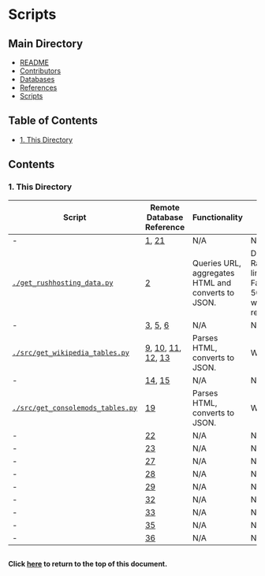 # Scripts

## Main Directory

- [README](../README.md)
- [Contributors](../CONTRIBUTORS.md)
- [Databases](../databases/README.md)
- [References](../REFERENCES.md)
- [Scripts](./README.md)

## Table of Contents

- [1. This Directory](#1-this-directory)

## Contents

### 1. This Directory

| Script                                                                         | Remote Database Reference       | Functionality                                      | Status                                                        |
| ------------------------------------------------------------------------------ | ------------------------------- | -------------------------------------------------- | ------------------------------------------------------------- |
| -                                                                              | [1],  [21]                      | N/A                                                | N/A                                                           |
| [`./get_rushhosting_data.py`](./get-xbox-360-games_archive.rushhosting.net.py) | [2]                             | Queries URL, aggregates HTML and converts to JSON. | Developing. Rate limited. Fails every 50 to 100 web requests. |
| -                                                                              | [3],  [5],  [6]                 | N/A                                                | N/A                                                           |
| [`./src/get_wikipedia_tables.py`](./src/get_wikipedia_tables.py)               | [9],  [10],  [11],  [12],  [13] | Parses HTML, converts to JSON.                     | Working.                                                      |
| -                                                                              | [14],  [15]                     | N/A                                                | N/A                                                           |
| [`./src/get_consolemods_tables.py`](./src/get_consolemods_tables.py)           | [19]                            | Parses HTML, converts to JSON.                     | Working.                                                      |
| -                                                                              | [22]                            | N/A                                                | N/A                                                           |
| -                                                                              | [23]                            | N/A                                                | N/A                                                           |
| -                                                                              | [27]                            | N/A                                                | N/A                                                           |
| -                                                                              | [28]                            | N/A                                                | N/A                                                           |
| -                                                                              | [29]                            | N/A                                                | N/A                                                           |
| -                                                                              | [32]                            | N/A                                                | N/A                                                           |
| -                                                                              | [33]                            | N/A                                                | N/A                                                           |
| -                                                                              | [35]                            | N/A                                                | N/A                                                           |
| -                                                                              | [36]                            | N/A                                                | N/A                                                           |

##
#### Click [here](#scripts) to return to the top of this document.

[1]: ../REFERENCES.md/#1
[2]: ../REFERENCES.md/#2
[3]: ../REFERENCES.md/#3
[4]: ../REFERENCES.md/#4
[5]: ../REFERENCES.md/#5
[6]: ../REFERENCES.md/#6
[7]: ../REFERENCES.md/#7
[8]: ../REFERENCES.md/#8
[9]: ../REFERENCES.md/#9
[10]: ../REFERENCES.md/#10
[11]: ../REFERENCES.md/#11
[12]: ../REFERENCES.md/#12
[13]: ../REFERENCES.md/#13
[14]: ../REFERENCES.md/#14
[15]: ../REFERENCES.md/#15
[16]: ../REFERENCES.md/#16
[17]: ../REFERENCES.md/#17
[18]: ../REFERENCES.md/#18
[19]: ../REFERENCES.md/#19
[20]: ../REFERENCES.md/#20
[21]: ../REFERENCES.md/#21
[22]: ../REFERENCES.md/#22
[23]: ../REFERENCES.md/#23
[24]: ../REFERENCES.md/#24
[25]: ../REFERENCES.md/#25
[26]: ../REFERENCES.md/#26
[27]: ../REFERENCES.md/#27
[28]: ../REFERENCES.md/#28
[29]: ../REFERENCES.md/#29
[30]: ../REFERENCES.md/#30
[31]: ../REFERENCES.md/#31
[32]: ../REFERENCES.md/#32
[33]: ../REFERENCES.md/#33
[34]: ../REFERENCES.md/#34
[35]: ../REFERENCES.md/#35
[36]: ../REFERENCES.md/#36
[37]: ../REFERENCES.md/#37
[38]: ../REFERENCES.md/#38